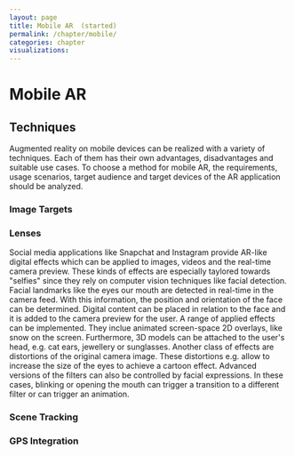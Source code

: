 ```yaml
---
layout: page
title: Mobile AR  (started)
permalink: /chapter/mobile/
categories: chapter
visualizations:
---
```


# Mobile AR

## Techniques

Augmented reality on mobile devices can be realized with a variety of techniques.
Each of them has their own advantages, disadvantages and suitable use cases.
To choose a method for mobile AR, the requirements, usage scenarios, target audience and target devices of the AR application should be analyzed.

### Image Targets

### Lenses

Social media applications like Snapchat and Instagram provide AR-like digital effects which can be applied to images, videos and the real-time camera preview.
These kinds of effects are especially taylored towards "selfies" since they rely on computer vision techniques like facial detection.
Facial landmarks like the eyes our mouth are detected in real-time in the camera feed.
With this information, the position and orientation of the face can be determined.
Digital content can be placed in relation to the face and it is added to the camera preview for the user.
A range of applied effects can be implemented.
They inclue animated screen-space 2D overlays, like snow on the screen.
Furthermore, 3D models can be attached to the user's head, e.g. cat ears, jewellery or sunglasses.
Another class of effects are  distortions of the original camera image.
These distortions e.g. allow to increase the size of the eyes to achieve a cartoon effect.
Advanced versions of the filters can also be controlled by facial expressions.
In these cases, blinking or opening the mouth can trigger a transition to a different filter or can trigger an animation.

### Scene Tracking

### GPS Integration
